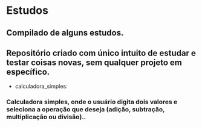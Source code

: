 # Estudos
## Compilado de alguns estudos.

## Repositório criado com único intuito de estudar e testar coisas novas, sem qualquer projeto em específico.

* calculadora_simples:

### Calculadora simples, onde o usuário digita dois valores e seleciona a operação que deseja (adição, subtração, multiplicação ou divisão)..
